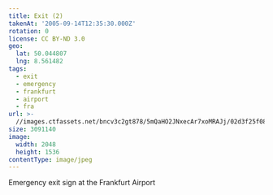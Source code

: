 ```yaml
---
title: Exit (2)
takenAt: '2005-09-14T12:35:30.000Z'
rotation: 0
license: CC BY-ND 3.0
geo:
  lat: 50.044807
  lng: 8.561482
tags:
  - exit
  - emergency
  - frankfurt
  - airport
  - fra
url: >-
  //images.ctfassets.net/bncv3c2gt878/5mQaHO2JNxecAr7xoMRAJj/02d3f25f0822425f7de7802fad721011/exit-2_4325532588_o
size: 3091140
image:
  width: 2048
  height: 1536
contentType: image/jpeg
---
```


Emergency exit sign at the Frankfurt Airport